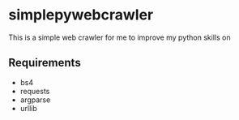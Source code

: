 # simplepywebcrawler
This is a simple web crawler for me to improve my python skills on


## Requirements
- bs4
- requests
- argparse
- urllib
